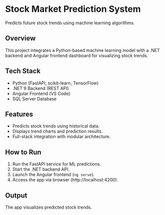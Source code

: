 # Stock Market Prediction System

Predicts future stock trends using machine learning algorithms.

## Overview
This project integrates a Python-based machine learning model with a .NET backend and Angular frontend dashboard for visualizing stock trends.

## Tech Stack
- Python (FastAPI, scikit-learn, TensorFlow)
- .NET 9 Backend (REST API)
- Angular Frontend (VS Code)
- SQL Server Database

## Features
- Predicts stock trends using historical data.
- Displays trend charts and prediction results.
- Full-stack integration with modular architecture.

## How to Run
1. Run the FastAPI service for ML predictions.
2. Start the .NET backend API.
3. Launch the Angular frontend (`ng serve`).
4. Access the app via browser (http://localhost:4200).

## Output
The app visualizes predicted stock trends.
